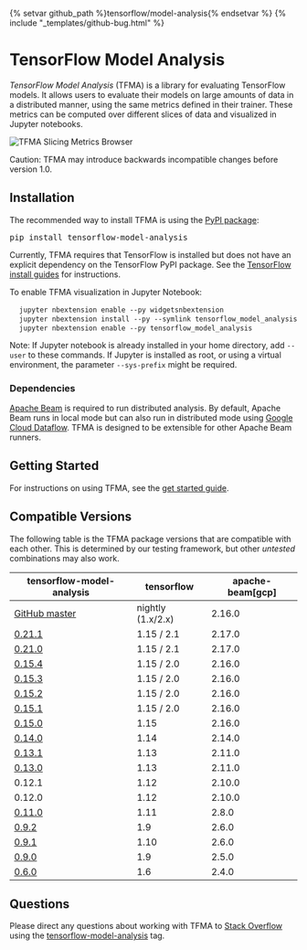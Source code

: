 {% setvar github_path %}tensorflow/model-analysis{% endsetvar %}
{% include "_templates/github-bug.html" %}

# TensorFlow Model Analysis

*TensorFlow Model Analysis* (TFMA) is a library for evaluating TensorFlow models.
It allows users to evaluate their models on large amounts of data in a
distributed manner, using the same metrics defined in their trainer. These
metrics can be computed over different slices of data and visualized in Jupyter
notebooks.

![TFMA Slicing Metrics Browser](./images/tfma-slicing-metrics-browser.gif)

Caution: TFMA may introduce backwards incompatible changes before version 1.0.

## Installation

The recommended way to install TFMA is using the
[PyPI package](https://pypi.org/project/tensorflow-model-analysis/):

<pre class="devsite-terminal devsite-click-to-copy">
pip install tensorflow-model-analysis
</pre>

Currently, TFMA requires that TensorFlow is installed but does not have an
explicit dependency on the TensorFlow PyPI package. See the
[TensorFlow install guides](https://www.tensorflow.org/install) for instructions.

To enable TFMA visualization in Jupyter Notebook:

<pre class="prettyprint">
  <code class="devsite-terminal">jupyter nbextension enable --py widgetsnbextension</code>
  <code class="devsite-terminal">jupyter nbextension install --py --symlink tensorflow_model_analysis</code>
  <code class="devsite-terminal">jupyter nbextension enable --py tensorflow_model_analysis</code>
</pre>

Note: If Jupyter notebook is already installed in your home directory, add
`--user` to these commands. If Jupyter is installed as root, or using a virtual
environment, the parameter `--sys-prefix` might be required.

### Dependencies

[Apache Beam](https://beam.apache.org/) is required to run distributed analysis.
By default, Apache Beam runs in local mode but can also run in distributed mode
using [Google Cloud Dataflow](https://cloud.google.com/dataflow/). TFMA is
designed to be extensible for other Apache Beam runners.

## Getting Started

For instructions on using TFMA, see the [get started guide](./get_started).

## Compatible Versions

The following table is the TFMA package versions that are compatible with each
other. This is determined by our testing framework, but other *untested*
combinations may also work.

tensorflow-model-analysis                                                            | tensorflow        | apache-beam[gcp]
------------------------------------------------------------------------------------ | ----------------- | ----------------
[GitHub master](https://github.com/tensorflow/model-analysis/blob/master/RELEASE.md) | nightly (1.x/2.x) | 2.16.0
[0.21.1](https://github.com/tensorflow/model-analysis/blob/v0.21.1/RELEASE.md)       | 1.15 / 2.1        | 2.17.0
[0.21.0](https://github.com/tensorflow/model-analysis/blob/v0.21.0/RELEASE.md)       | 1.15 / 2.1        | 2.17.0
[0.15.4](https://github.com/tensorflow/model-analysis/blob/v0.15.4/RELEASE.md)       | 1.15 / 2.0        | 2.16.0
[0.15.3](https://github.com/tensorflow/model-analysis/blob/v0.15.3/RELEASE.md)       | 1.15 / 2.0        | 2.16.0
[0.15.2](https://github.com/tensorflow/model-analysis/blob/v0.15.2/RELEASE.md)       | 1.15 / 2.0        | 2.16.0
[0.15.1](https://github.com/tensorflow/model-analysis/blob/v0.15.1/RELEASE.md)       | 1.15 / 2.0        | 2.16.0
[0.15.0](https://github.com/tensorflow/model-analysis/blob/v0.15.0/RELEASE.md)       | 1.15              | 2.16.0
[0.14.0](https://github.com/tensorflow/model-analysis/blob/v0.14.0/RELEASE.md)       | 1.14              | 2.14.0
[0.13.1](https://github.com/tensorflow/model-analysis/blob/v0.13.1/RELEASE.md)       | 1.13              | 2.11.0
[0.13.0](https://github.com/tensorflow/model-analysis/blob/v0.13.0/RELEASE.md)       | 1.13              | 2.11.0
0.12.1                                                                               | 1.12              | 2.10.0
0.12.0                                                                               | 1.12              | 2.10.0
[0.11.0](https://github.com/tensorflow/model-analysis/blob/v0.11.0/RELEASE.md)       | 1.11              | 2.8.0
[0.9.2](https://github.com/tensorflow/model-analysis/blob/v0.9.2/RELEASE.md)         | 1.9               | 2.6.0
[0.9.1](https://github.com/tensorflow/model-analysis/blob/v0.9.1/RELEASE.md)         | 1.10              | 2.6.0
[0.9.0](https://github.com/tensorflow/model-analysis/blob/v0.9.0/RELEASE.md)         | 1.9               | 2.5.0
[0.6.0](https://github.com/tensorflow/model-analysis/blob/v0.6.0/RELEASE.md)         | 1.6               | 2.4.0

## Questions

Please direct any questions about working with TFMA to
[Stack Overflow](https://stackoverflow.com) using the
[tensorflow-model-analysis](https://stackoverflow.com/questions/tagged/tensorflow-model-analysis)
tag.
